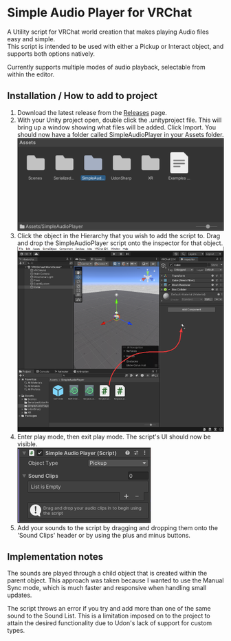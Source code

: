 # Simple Audio Player for VRChat
A Utility script for VRChat world creation that makes playing Audio files easy and simple. \
This script is intended to be used with either a Pickup or Interact object, and supports both options natively.

Currently supports multiple modes of audio playback, selectable from within the editor.

## Installation / How to add to project
1. Download the latest release from the [Releases](https://github.com/yoGerto/simple-audio-player/releases) page.
2. With your Unity project open, double click the .unityproject file. This will bring up a window showing what files will be added. Click Import.
You should now have a folder called SimpleAudioPlayer in your Assets folder.
![New Folder Present](/Images/NewFolderPresent.png)
3. Click the object in the Hierarchy that you wish to add the script to. Drag and drop the SimpleAudioPlayer script onto the inspector for that object.
![Drag and Drop](/Images/DragAndDrop.png)
4. Enter play mode, then exit play mode. The script's UI should now be visible. \
![Generated Script](/Images/GeneratedScript.png)
5. Add your sounds to the script by dragging and dropping them onto the 'Sound Clips' header or by using the plus and minus buttons.

## Implementation notes
The sounds are played through a child object that is created within the parent object. This approach was taken because I wanted to use the Manual Sync mode, which is much faster and responsive when handling small updates.

The script throws an error if you try and add more than one of the same sound to the Sound List. This is a limitation imposed on to the project to attain the desired functionality due to Udon's lack of support for custom types.
